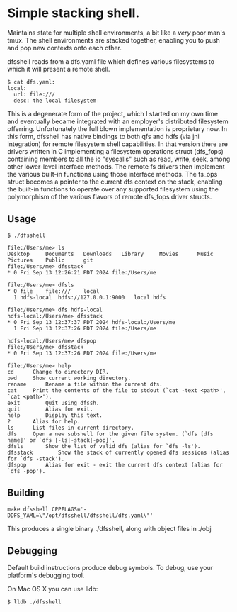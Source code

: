 # Simple stacking shell.

Maintains state for multiple shell environments, a bit like a *very* poor
man's tmux.  The shell environments are stacked together, enabling you to
push and pop new contexts onto each other.

dfsshell reads from a dfs.yaml file which defines various filesystems to
which it will present a remote shell.

    $ cat dfs.yaml:
    local:
      url: file:///
      desc: the local filesystem

This is a degenerate form of the project, which I started on my own time
and eventually became integrated with an employer's distributed filesystem
offerring.  Unfortunately the full blown implementation is proprietary now.
In this form, dfsshell has native bindings to both qfs and hdfs (via jni
integration) for remote filesystem shell capabilities.  In that version
there are drivers written in C implementing a filesystem operations struct
(dfs_fops) containing members to all the io "syscalls" such as read, write,
seek, among other lower-level interface methods.  The remote fs drivers
then implement the various built-in functions using those interface methods.
The fs_ops struct becomes a pointer to the current dfs context on the stack,
enabling the built-in functions to operate over any supported filesystem
using the polymorphism of the various flavors of remote dfs_fops driver
structs.

## Usage

    $ ./dfsshell 

    file:/Users/me> ls
    Desktop		Documents	Downloads	Library		Movies		Music		Pictures	Public		git
    file:/Users/me> dfsstack
    * 0 Fri Sep 13 12:26:21 PDT 2024 file:/Users/me

    file:/Users/me> dfsls
    * 0 file	file:///	local
      1 hdfs-local	hdfs://127.0.0.1:9000	local hdfs

    file:/Users/me> dfs hdfs-local
    hdfs-local:/Users/me> dfsstack
    * 0 Fri Sep 13 12:37:37 PDT 2024 hdfs-local:/Users/me
      1 Fri Sep 13 12:37:26 PDT 2024 file:/Users/me

    hdfs-local:/Users/me> dfspop 
    file:/Users/me> dfsstack
    * 0 Fri Sep 13 12:37:26 PDT 2024 file:/Users/me
    
    file:/Users/me> help
    cd		Change to directory DIR.
    pwd		Show current working directory.
    rename		Rename a file within the current dfs.
    cat		Print the contents of the file to stdout (`cat -text <path>', `cat <path>').
    exit		Quit using dfssh.
    quit		Alias for exit.
    help		Display this text.
    ?		Alias for help.
    ls		List files in current directory.
    dfs		Open a new subshell for the given file system. (`dfs [dfs name]' or `dfs [-ls|-stack|-pop]'.
    dfsls		Show the list of valid dfs (alias for `dfs -ls').
    dfsstack		Show the stack of currently opened dfs sessions (alias for `dfs -stack').
    dfspop		Alias for exit - exit the current dfs context (alias for `dfs -pop').


## Building

    make dfsshell CPPFLAGS='-DDFS_YAML=\"/opt/dfsshell/dfsshell/dfs.yaml\"'
    
This produces a single binary ./dfsshell, along with object files in ./obj


## Debugging

Default build instructions produce debug symbols. To debug, use your platform's
debugging tool.

On Mac OS X you can use lldb:
    
    $ lldb ./dfsshell
